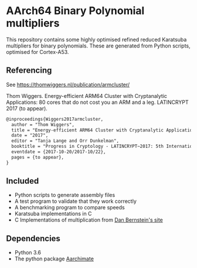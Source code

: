 # AArch64 Binary Polynomial multipliers

This repository contains some highly optimised refined reduced Karatsuba multipliers for binary polynomials.
These are generated from Python scripts, optimised for Cortex-A53.

## Referencing

See https://thomwiggers.nl/publication/armcluster/

Thom Wiggers. Energy-efficient ARM64 Cluster with Cryptanalytic Applications: 80 cores that do not cost you an ARM and a leg. LATINCRYPT 2017 (to appear).

```latex
@inproceedings{Wiggers2017armcluster,
  author = "Thom Wiggers",
  title = "Energy-efficient ARM64 Cluster with Cryptanalytic Applications: 80 cores that do not cost you an ARM and a leg",
  date = "2017",
  editor = "Tanja Lange and Orr Dunkelman",
  booktitle = "Progress in Cryptology - LATINCRYPT~2017: 5th International Conference on Cryptology and Information Security in Latin America",
  eventdate = {2017-10-20/2017-10/22},
  pages = {to appear},
}
```

## Included

* Python scripts to generate assembly files
* A test program to validate that they work correctly
* A benchmarking program to compare speeds
* Karatsuba implementations in C
* C Implementations of multiplication from [Dan Bernstein's site](djbmult)

## Dependencies

* Python 3.6
* The python package [Aarchimate]

[Aarchimate]: https://github.com/thomwiggers/aarchimate
[djbmult]: https://binary.cr.yp.to/m.html
